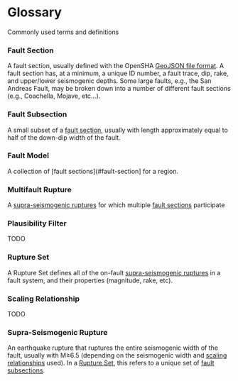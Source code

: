 # Glossary

Commonly used terms and definitions

### Fault Section

A fault section, usually defined with the OpenSHA [GeoJSON file format](https://opensha.org/Geospatial-File-Formats#fault-data). A fault section has, at a minimum, a unique ID number, a fault trace, dip, rake, and upper/lower seismogenic depths. Some large faults, e.g., the San Andreas Fault, may be broken down into a number of different fault sections (e.g., Coachella, Mojave, etc...).

### Fault Subsection

A small subset of a [fault section](#fault-section), usually with length approximately equal to half of the down-dip width of the fault.

### Fault Model

A collection of [fault sections](#fault-section] for a region.

### Multifault Rupture

A [supra-seismogenic ruptures](#supra-seismogenic-rupture) for which multiple [fault sections](#fault-section) participate

### Plausibility Filter

TODO

### Rupture Set

A Rupture Set defines all of the on-fault [supra-seismogenic ruptures](#supra-seismogenic-rupture) in a fault system, and their properties (magnitude, rake, etc).

### Scaling Relationship

TODO

### Supra-Seismogenic Rupture

An earthquake rupture that ruptures the entire seismogenic width of the fault, usually with M&ge;6.5 (depending on the seismogenic width and [scaling relationships](#scaling-relationship) used). In a [Rupture Set](#rupture-set), this refers to a unique set of [fault subsections](#fault-subsection).
